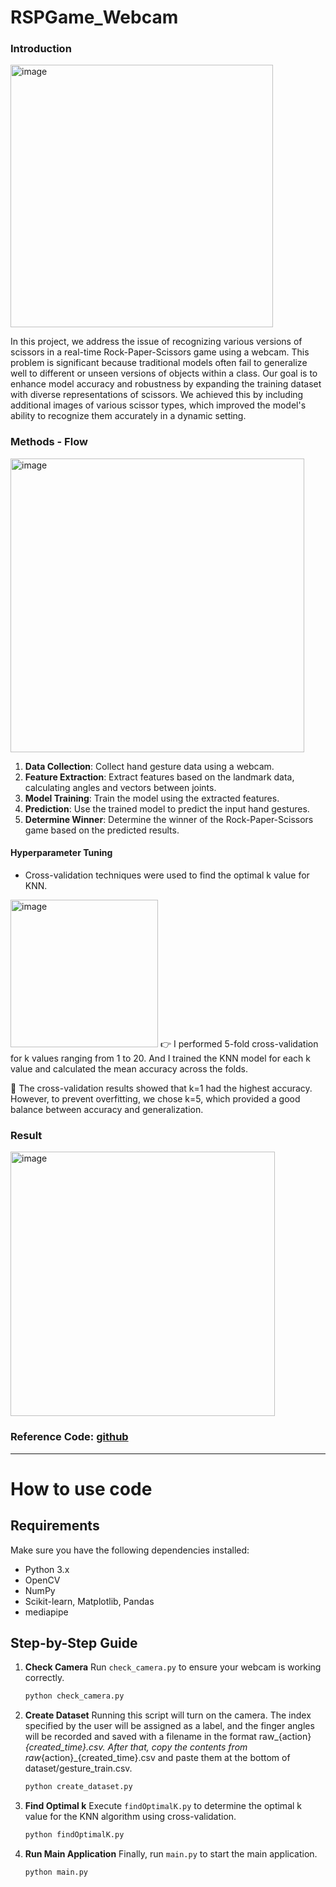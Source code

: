 # RSPGame_Webcam

### Introduction
<img width="420" alt="image" src="https://github.com/user-attachments/assets/ff4d56e2-fd06-475b-9386-6903bc9b9b48">

In this project, we address the issue of recognizing various versions of scissors in a real-time Rock-Paper-Scissors game using a webcam. This problem is significant because traditional models often fail to generalize well to different or unseen versions of objects within a class. Our goal is to enhance model accuracy and robustness by expanding the training dataset with diverse representations of scissors. We achieved this by including additional images of various scissor types, which improved the model's ability to recognize them accurately in a dynamic setting.

### Methods - Flow
<img width="470" alt="image" src="https://github.com/user-attachments/assets/bbf98bad-d3f7-4bb6-81a0-b0ee760928b4">

1. **Data Collection**: Collect hand gesture data using a webcam.
2. **Feature Extraction**: Extract features based on the landmark data, calculating angles and vectors between joints.
3. **Model Training**: Train the model using the extracted features.
4. **Prediction**: Use the trained model to predict the input hand gestures.
5. **Determine Winner**: Determine the winner of the Rock-Paper-Scissors game based on the predicted results.

#### Hyperparameter Tuning
* Cross-validation techniques were used to find the optimal k value for KNN.
<img width="236" alt="image" src="https://github.com/user-attachments/assets/5b55a79c-2baf-4da8-85d1-bf9ffacf917f">
👉 I performed 5-fold cross-validation for k values ranging from 1 to 20. And I trained the KNN model for each k value and calculated the mean accuracy across the folds.

📌 The cross-validation results showed that k=1 had the highest accuracy. However, to prevent overfitting, we chose k=5, which provided a good balance between accuracy and generalization.

### Result
<img width="423" alt="image" src="https://github.com/user-attachments/assets/79b84eb8-1a60-4300-a7e6-2efd6d5fdd05">

### Reference Code: [github](https://github.com/kairess/Rock-Paper-Scissors-Machine)

---

# How to use code

## Requirements
Make sure you have the following dependencies installed:
- Python 3.x
- OpenCV
- NumPy
- Scikit-learn, Matplotlib, Pandas
- mediapipe

## Step-by-Step Guide

1. **Check Camera**
   Run `check_camera.py` to ensure your webcam is working correctly.
   ```sh
   python check_camera.py
   ```

2. **Create Dataset**
   Running this script will turn on the camera. The index specified by the user will be assigned as a label, and the finger angles will be recorded and saved with a filename in the format raw_{action}_{created_time}.csv. After that, copy the contents from raw_{action}_{created_time}.csv and paste them at the bottom of dataset/gesture_train.csv.
   ```sh
   python create_dataset.py
   ```

3. **Find Optimal k**
   Execute `findOptimalK.py` to determine the optimal k value for the KNN algorithm using cross-validation.
   ```sh
   python findOptimalK.py
   ```

4. **Run Main Application**
   Finally, run `main.py` to start the main application.
   ```sh
   python main.py
   ```

